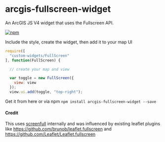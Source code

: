 # arcgis-fullscreen-widget
An ArcGIS JS V4 widget that uses the Fullscreen API.

[![npm](https://img.shields.io/npm/v/arcgis-fullscreen-widget.svg?maxAge=2592000)](https://www.npmjs.com/package/arcgis-fullscreen-widget)

Include the style, create the widget, then add it to your map UI

```js
require([
  "custom-widgets/FullScreen"
], function(FullScreen) {

  // create your map and view

  var toggle = new FullScreen({
    view: view
  });
  view.ui.add(toggle, "top-right");
```

Get it from here or via npm `npm install arcgis-fullscreen-widget --save`

#### Credit
This uses [screenfull](https://github.com/sindresorhus/screenfull.js) internally and was influenced by existing leaflet plugins like https://github.com/brunob/leaflet.fullscreen and https://github.com/Leaflet/Leaflet.fullscreen
